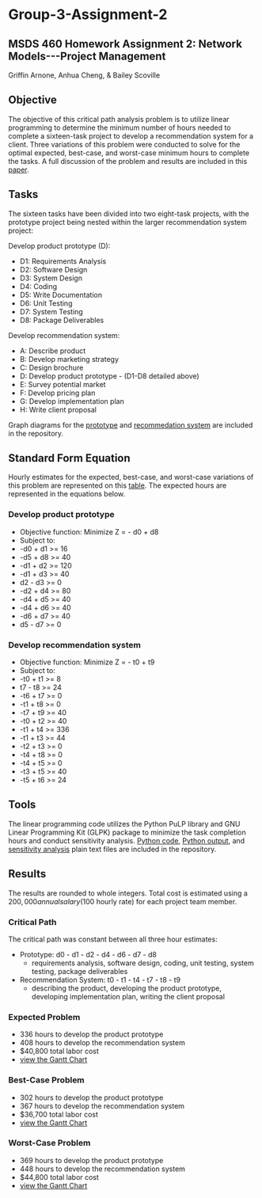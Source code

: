 # Group-3-Assignment-2
## MSDS 460 Homework Assignment 2: Network Models---Project Management
Griffin Arnone, Anhua Cheng, & Bailey Scoville
## Objective
The objective of this critical path analysis problem is to utilize linear programming to determine the minimum number of hours needed to complete a sixteen-task project to develop a recommendation system for a client. Three variations of this problem were conducted to solve for the optimal expected, best-case, and worst-case minimum hours to complete the tasks. A full discussion of the problem and results are included in this [paper](https://github.com/bscov/Group-3-Assignment-2/blob/main/Paper_Homework_Assignment2.pdf).
## Tasks
The sixteen tasks have been divided into two eight-task projects, with the prototype project being nested within the larger recommendation system project:

Develop product prototype (D):
- D1: Requirements Analysis
- D2: Software Design
- D3: System Design
- D4: Coding
- D5: Write Documentation
- D6: Unit Testing
- D7: System Testing
- D8: Package Deliverables

Develop recommendation system:
- A: Describe product
- B: Develop marketing strategy
- C: Design brochure
- D: Develop product prototype - (D1-D8 detailed above)
- E: Survey potential market
- F: Develop pricing plan
- G: Develop implementation plan
- H: Write client proposal

Graph diagrams for the [prototype](https://github.com/bscov/Group-3-Assignment-2/blob/main/Graph_Diagram_Product_Prototype_Dev.png) and [recommedation system](https://github.com/bscov/Group-3-Assignment-2/blob/main/Graph_Diagram_Recommendation_System_Dev.png) are included in the repository.

## Standard Form Equation
Hourly estimates for the expected, best-case, and worst-case variations of this problem are represented on this [table](https://github.com/bscov/Group-3-Assignment-2/blob/main/Table_Tasks_Hours_Costs_Assignments.png). The expected hours are represented in the equations below.
### Develop product prototype
- Objective function: Minimize Z = - d0 + d8
- Subject to:
- -d0 + d1 >= 16
- -d5 + d8 >= 40
- -d1 + d2 >= 120
- -d1 + d3 >= 40
- d2 - d3 >= 0
- -d2 + d4 >= 80
- -d4 + d5 >= 40
- -d4 + d6 >= 40
- -d6 + d7 >= 40
- d5 - d7 >= 0

### Develop recommendation system
- Objective function: Minimize Z = - t0 + t9
- Subject to: 
- -t0 + t1 >= 8
- t7 - t8 >= 24
- -t6 + t7 >= 0
- -t1 + t8 >= 0
- -t7 + t9 >= 40
- -t0 + t2 >= 40
- -t1 + t4 >= 336
- -t1 + t3 >= 44
- -t2 + t3 >= 0
- -t4 + t8 >= 0
- -t4 + t5 >= 0
- -t3 + t5 >= 40
- -t5 + t6 >= 24

## Tools
The linear programming code utilizes the Python PuLP library and GNU Linear Programming Kit (GLPK) package to minimize the task completion hours and conduct sensitivity analysis. [Python code](https://github.com/bscov/Group-3-Assignment-2/blob/main/Code_Assignment2.py), [Python output](https://github.com/bscov/Group-3-Assignment-2/blob/main/Output_Assignment2.txt), and [sensitivity analysis](https://github.com/bscov/Group-3-Assignment-2) plain text files are included in the repository.

## Results
The results are rounded to whole integers. Total cost is estimated using a $200,000 annual salary ($100 hourly rate) for each project team member.
### Critical Path
The critical path was constant between all three hour estimates:
- Prototype: d0 - d1 - d2 - d4 - d6 - d7 - d8
  - requirements analysis, software design, coding, unit testing, system testing, package deliverables
- Recommendation System: t0 - t1 - t4 - t7 - t8 - t9
  - describing the product, developing the product prototype, developing implementation plan, writing the client proposal
### Expected Problem
- 336 hours to develop the product prototype
- 408 hours to develop the recommendation system
- $40,800 total labor cost
- [view the Gantt Chart](https://github.com/bscov/Group-3-Assignment-2/blob/main/Gantt_Timeline_Expected_Hours.png)
### Best-Case Problem
- 302 hours to develop the product prototype
- 367 hours to develop the recommendation system
- $36,700 total labor cost
- [view the Gantt Chart](https://github.com/bscov/Group-3-Assignment-2/blob/main/Gantt_Timeline_BestCase_Hours.png)
### Worst-Case Problem
- 369 hours to develop the product prototype
- 448 hours to develop the recommendation system
- $44,800 total labor cost
- [view the Gantt Chart](https://github.com/bscov/Group-3-Assignment-2/blob/main/Gantt_Timeline_WorstCase_Hours.png)
